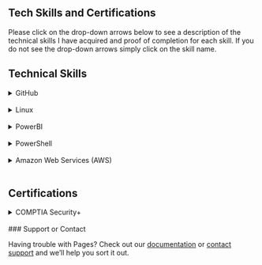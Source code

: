 ## Tech Skills and Certifications

Please click on the drop-down arrows below to see a description of the technical skills I have acquired and proof of completion for each skill. If you do not see the drop-down arrows simply click on the skill name.

<h2> Technical Skills </h2>

<details><summary>GitHub</summary>
  <h4> Description: </h4>
  I completed the GitHub learning lab courses offered on the GitHub <a href="https://lab.github.com/courses">website.</a>

<br>
<br>
<ul>
The 13 GitHub labs include an overview of fundamental GitHub skills including:
    <li>Communicating in issues and using Markdown</li>
  <li>Managing notifications</li>
  <li>Creating branches and making commits</li>
  <li>Introducing changes with pull requests and merging conflicts</li>
  <li>Creating and publishing a simple HTML website using GitHub Pages</li>
  <li>Creating Git files such as a .gitignore and migrating projects</li>
  <li>Using GitHub Apps and release-based workflows</li>
  <li>Using continuous integration with Travis CI</li>
</ul>

<h4> Course Completion: </h4>
<img src="GH1.png" alt="GitHubCompletion1">

<img src="GH2.png" alt="GitHubCompletion2">

<img src="GH3.png" alt="GitHubCompletion3">

  </details>
  
  <br>
<details><summary>Linux</summary>
  <h4> Description: </h4>
  I completed the LinuxAcademy's LPI Essentials online training offered on the Linux Academy <a href="https://www.linuxacademy.com">website.</a>
<br>
<br>
<ul>
The training include an overview of fundamental Linux skills that prepare you for the LPI Linux Essentials Certification Exam including:
  <li>Commonly used command line commands and utilities</li>
  <li>Identifying different Linux distributions</li>
  <li>Familiarizing yourself with the various organizations behind operating system software and Linux releases</li>
</ul>
  
  <h4> Course Completion: </h4>
<img src="LPIcompletion.png" alt="LinuxCompletion1">
   </details>
   
   <br>
<details><summary>PowerBI</summary>
  <h4> Description: </h4>
  I completed the PowerBI online training offered on the edX <a href="https://www.edx.org">website.</a>
<br>
<br>
<ul>
The training include an overview of fundamental PowerBI skills including:
  <li>Creating visuals from different data sources</li>
  <li>Using data sources and visuals to form reports and dashboards</li>
  <li>Creating real-time dashboards with natural language queries</li>
</ul>
  
  <h4> Course Completion: </h4>
<img src="PBI1.png" alt="PowerBICompletion1">
<img src="PBI2.png" alt="PowerBICompletion2">
<img src="PBI3.png" alt="PowerBICompletion3">
<img src="PBI4.png" alt="PowerBICompletion4">
<img src="PBI5.png" alt="PowerBICompletion5">
<img src="PBI6.png" alt="PowerBICompletion6">
<img src="PBI7.png" alt="PowerBICompletion7">
<img src="PBI8.png" alt="PowerBICompletion8">
<img src="PBI9.png" alt="PowerBICompletion9">
<img src="PBI10.png" alt="PowerBICompletion10">
<img src="PBI11.png" alt="PowerBICompletion11">
<img src="PBI12.png" alt="PowerBICompletion12">
<img src="PBI13.png" alt="PowerBICompletion13">
   </details>
   
   <br>
<details><summary>PowerShell</summary>
  <h4> Description: </h4>
  I completed the PowerShell EdX online training offered on the EdX <a href="https://www.edx.org/course/windows-powershell-basics-1">website.</a>
<br>
<br>
<ul>
The training include an overview of fundamental PowerShell skills including:
  <li>a</li>
  <li>b</li>
  <li>C</li>
  <li>d</li>
  <li>e</li>
  <li>f</li>
  <li>g</li>
  <li>h</li>
</ul>
  
  <h4> Course Completion: </h4>
<img src="PS1.png" alt="PowerShellCompletion1">
   </details>
   
   <br>
<details><summary>Amazon Web Services (AWS)</summary>
  <h4> Description: </h4>
  I completed the LinuxAcademy's AWS Essentials online training offered on the Linux Academy <a href="https://www.linuxacademy.com">website.</a>
<br>
<br>
<ul>
The training include an overview of fundamental AWS skills including:
  <li>a</li>
  <li>b</li>
  <li>C</li>
  <li>d</li>
  <li>e</li>
  <li>f</li>
  <li>g</li>
  <li>h</li>
</ul>
  <br>
   I also completed the AWS Concepts training on Linux Academy.
  <h4> Course Completion: </h4>
<img src="AWS1.png" alt="AWSCompletion1">
   </details>
   
  <br>
<h2> Certifications </h2>
<details><summary>COMPTIA Security+</summary>
  <h4> Description: </h4>
  I am working towards the COMPTIA Security+ Certification and studying with <a href="https://www.testout.com">Testout.</a>
</details>
<br>
### Support or Contact

Having trouble with Pages? Check out our [documentation](https://help.github.com/categories/github-pages-basics/) or [contact support](https://github.com/contact) and we’ll help you sort it out.
